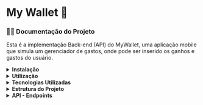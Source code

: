 # My Wallet :money_with_wings:

### 📄👀 Documentação do Projeto

Esta é a implementação Back-end (API) do MyWallet, uma aplicação mobile que simula um gerenciador de gastos, onde pode ser inserido os ganhos e gastos do usuário.

<details>
  <summary><strong>Instalação</strong></summary>

  ## 🛠️💻 Instalação 
Para rodar o projeto, primeiro clone este repositório usando o comando:

``` bash
git clone https://github.com/seu-usuario/nome-do-projeto.git
```
Em seguida, instale as dependências usando o gerenciador de pacotes de sua escolha. Recomendo o uso do npm:
  
``` bash
npm install
```
Crie um arquivo <span style="color: green"> .env </span> na raiz do projeto e defina as seguintes variáveis de ambiente:
``` env
 MONGO_URI=<URL_BASE_DA_API>
``` 
</details>


<details>
<summary><strong>Utilização</strong></summary>
  
 ## 🚀💡 Utilização
  
Para rodar o projeto em um servidor de desenvolvimento, execute o seguinte comando:

``` bash
npm start

npm run dev
```
Isso irá iniciar um servidor de desenvolvimento em **localhost:3000**, onde você pode visualizar a aplicação em seu navegador.
</details>


<details>
  <summary><strong>Tecnologias Utilizadas</strong></summary>
   
  ## 🔧📦 Tecnologias
  
- Node.js 14.0.0
- Express 4.18.2
- MongoDB 4.4.10
- Visual Studio Code
- Git e GitHub

  O projeto foi desenvolvido em Node, Express e MongoDB. Para o desenvolvimento, utilizei o Visual Studio Code como IDE e o Git para controle de versão e o GitHub como repositório remoto.

Links úteis:
- [Visual Studio Code](https://code.visualstudio.com/docs)
- [Git](https://git-scm.com/doc)
- [GitHub](https://docs.github.com/) 
</details>

<details>
  <summary><strong>Estrutura do Projeto</strong></summary>

## 🌳📂 A estrutura do projeto é organizada da seguinte maneira:
```bash
- `src/`:  contém todo o código-fonte da aplicação.

  - `controllers/`: contém os controladores da aplicação.  
    - `user.controller.js`: controlador para usuários. 

  - `database/`: contém o arquivo de conexão com o banco de dados. 
    - `db.js`: arquivo de conexão com o banco de dados. 

  - `schemas/`: contém os esquemas banco de dados. 
   - `transactionSchema.js`: esquema para transações financeiras. 
   - `userSchema.js`: esquema para usuários. 
   
  `index.js`: arquivo principal que inicializa a aplicação. 
``` 
</details>

  
<details>
  <summary><strong>API - Endpoints</strong></summary>

   ### 📋 Segue abaixo o resumo dos endpoints do projeto MyWallet:

   - `POST /debit`: Cria uma nova transação de débito na conta do usuário.
   - `POST /credit`: Cria uma nova transação de crédito na conta do usuário.
   - `GET /transactions`: Retorna todas as transações realizadas pelo usuário.

   ##  💻🔍 Exemplo de Uso com Endpoints detalhado:
  <details>
    <summary><strong>endpoint postSignUp</strong></summary>

### Este exemplo mostra como enviar uma solicitação POST para o endpoint **postSignUp** para criar uma nova conta de usuário.
    
#### Requisição

```javascript
POST /api/sign-up

{
    "name": "João Silva",
    "email": "joao.silva@gmail.com",
    "password": "senha123",
    "confirmPassword": "senha123"
}
``` 

#### Resposta

Se a solicitação for bem-sucedida, a resposta terá o código de status **201 Created**.

Se o endereço de e-mail fornecido já estiver em uso, a resposta terá o código de status **409 Conflict** e a mensagem de erro **"Email já está em uso"**.

```json
HTTP/1.1 409 Conflict

{
  "message": "Email já está em uso!"
}

``` 
    
Se os dados da solicitação não estiverem no formato correto, a resposta terá o código de status **401 Unauthorized** e uma lista de erros no formato JSON.


``` json
 HTTP/1.1 401 Unauthorized
{
    "errors": [
        "O nome é obrigatório.",
        "O endereço de e-mail deve ser válido.",
        "A senha deve ter pelo menos 8 caracteres.",
        "As senhas não coincidem."
    ]
}

```
 </details>
  
  <details>
    <summary><strong>endpoint postSignIn</strong></summary>

### Este exemplo mostra como enviar uma solicitação POST para o endpoint postSignIn para autenticar um usuário existente.

#### Requisição

```javascript

POST /api/sign-in

{
    "email": "joao.silva@gmail.com",
    "password": "senha123"
}
``` 
#### Resposta

Se a solicitação for bem-sucedida, a resposta terá o código de status **201 Created** e um objeto JSON com o **nome do usuário** e o **token de autenticação**.

```json
{
    "name": "João Silva",
    "token": "f87c5453-14b3-43d3-8fb1-739b4385c287"
}
```
    
Se os dados da solicitação não estiverem no formato correto, a resposta terá o código de status **401 Unauthorized** e uma lista de erros no formato JSON.

    
```json
HTTP/1.1 401 Unauthorized
{
    "errors": [
        "O endereço de e-mail deve ser válido.",
        "A senha deve ter pelo menos 8 caracteres."
    ]
}
```
Se o endereço de e-mail fornecido não estiver associado a nenhuma conta de usuário, a resposta terá o código de status **401 Unauthorized** e a mensagem de erro **"Usuário não existe"**.

```json
HTTP/1.1 401 Unauthorized
{
    "message": "Usuário não existe"
}
``` 
Se a senha fornecida estiver incorreta, a resposta terá o código de status **401 Unauthorized**.

Se a conta já estiver logada em outra sessão, a resposta terá o código de status **401 Unauthorized** e a mensagem de erro **"Sua conta já está logada, tente novamente!"**.
    
Se os dados da solicitação não estiverem no formato correto, a resposta terá o código de status **401 Unauthorized** e uma lista de erros no formato JSON.

```json
HTTP/1.1 401 Unauthorized
{
    "errors": [
        "O endereço de e-mail deve ser válido.",
        "A senha deve ter pelo menos 6 caracteres."
    ]
}
```
  </details>
  
  
  
  <details>
    <summary><strong>endpoint deleteSignOut</strong></summary>

### Este endpoint é utilizado para efetuar o logout do usuário e encerrar a sessão.

#### Requisição:

```javascript
DELETE /api/sign-out
    
Authorization: Bearer { token }
``` 
#### Resposta:

Se a solicitação for bem-sucedida, a resposta terá o código de status **200 OK**.

Se o token de autorização não for válido, a resposta terá o código de status **401 Unauthorized**.

```json

HTTP/1.1 401 Unauthorized
``` 
Se ocorrer um erro durante o processo de logout, a resposta terá o código de status **500 Internal Server Error**.

```json
HTTP/1.1 500 Internal Server Error
``` 
  </details>
  
  <details>
    <summary><strong>endpoint getTransactions</strong></summary>

### Este exemplo mostra como enviar uma solicitação GET para o endpoint getTransactions para obter todas as transações de um usuário.

#### Requisição

```javascript

GET /api/transactions
Authorization: Bearer <token>
``` 
#### Resposta

Se a solicitação for bem-sucedida, a resposta terá o código de status **200 OK** e uma lista de todas as transações do usuário no formato JSON.

```json

[
  {
    "_id": "617a8d1edc09f2486b9e6c30",
    "token":"1d8b068b-1e9c-4bbe-9cb7-78c4941c8188",
    "type": "credit",
    "value": 1000,
    "userId": "617a88d9dc09f2486b9e6c2f",
    "description": "Depósito",
    "date": "2021-10-28T20:51:50.191Z"
  },
  {
    "_id": "617a8d1edc09f2486b9e6c31",
    "token":"1d8b068b-1e9c-4bbe-9cb7-78c4941c8188",
    "type": "debit",
    "value": 500,
    "userId": "617a88d9dc09f2486b9e6c2f",
    "description": "Saque",
    "date": "2021-10-28T20:51:50.191Z"
  }
]
``` 
Se o token de autorização não for fornecido, a resposta terá o código de status **401 Unauthorized**.
```json
HTTP/1.1 401 Unauthorized
```
Se ocorrer um erro no servidor, a resposta terá o código de status **500 Internal Server Error**.

```json

HTTP/1.1 500 Internal Server Error
``` 
  </details>
  
  <details>
    <summary><strong>endpoint postCreditTransactions</strong></summary>

### Este exemplo mostra como enviar uma solicitação POST para o endpoint postCreditTransactions para adicionar uma nova transação de crédito na conta do usuário.

#### Requisição

```javascript

POST /api/credit

{
    "value": 50.00,
    "description": "Depósito em dinheiro",
    "type": "credit"
}
``` 
#### Resposta

Se a solicitação for bem-sucedida, a resposta terá o código de status **201 Created**.

Se os dados da solicitação não estiverem no formato correto, a resposta terá o código de status **401 Unauthorized** e uma lista de erros no formato JSON.

```json

{
    "errors": [
        "O valor é obrigatório.",
        "A descrição é obrigatória.",
        "O tipo de transação é obrigatório."
    ]
}
``` 
Se o token de autorização não for enviado ou for inválido, a resposta terá o código de status **401 Unauthorized**.

```json
HTTP/1.1 401 Unauthorized
```  

Se ocorrer algum erro no servidor, a resposta terá o código de status 500 Internal Server Error.
```json
HTTP/1.1 500 Internal Server Error
``` 
  </details>
 
    
  <details>
    <summary><strong>endpoint postDebitTransactions</strong></summary>

### Este exemplo mostra como enviar uma solicitação POST para o endpoint postCreditTransactions para adicionar uma nova transação de crédito na conta do usuário.

#### Requisição

```javascript

POST /api/debit

{
    "value": 50.00,
    "description": "Retirada em dinheiro",
    "type": "debit"
}
``` 
#### Resposta

Se a solicitação for bem-sucedida, a resposta terá o código de status **201 Created**.

Se os dados da solicitação não estiverem no formato correto, a resposta terá o código de status **401 Unauthorized** e uma lista de erros no formato JSON.

```json

{
    "errors": [
        "O valor é obrigatório.",
        "A descrição é obrigatória.",
        "O tipo de transação é obrigatório."
    ]
}
``` 
Se o token de autorização não for enviado ou for inválido, a resposta terá o código de status **401 Unauthorized**.

```json
HTTP/1.1 401 Unauthorized
```  

Se ocorrer algum erro no servidor, a resposta terá o código de status 500 Internal Server Error.
```json
HTTP/1.1 500 Internal Server Error
``` 
</details>
  
 </details>
